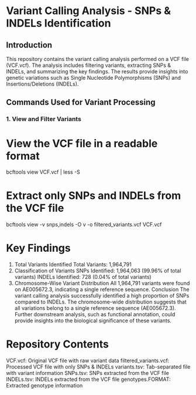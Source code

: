 # Variant Calling Analysis - SNPs & INDELs Identification

## Introduction 
This repository contains the variant calling analysis performed on a VCF file (VCF.vcf). The analysis includes filtering variants, extracting SNPs & INDELs, and summarizing the key findings. The results provide insights into genetic variations such as Single Nucleotide Polymorphisms (SNPs) and Insertions/Deletions (INDELs).


## Commands Used for Variant Processing 

### 1. View and Filter Variants  
# View the VCF file in a readable format
bcftools view VCF.vcf | less -S

# Extract only SNPs and INDELs from the VCF file
bcftools view -v snps,indels -O v -o filtered_variants.vcf VCF.vcf

# Key Findings
1. Total Variants Identified
Total Variants: 1,964,791
2. Classification of Variants
SNPs Identified: 1,964,063 (99.96% of total variants)
INDELs Identified: 728 (0.04% of total variants)
3. Chromosome-Wise Variant Distribution
All 1,964,791 variants were found on AE005672.3, indicating a single reference sequence.
Conclusion
The variant calling analysis successfully identified a high proportion of SNPs compared to INDELs.
The chromosome-wide distribution suggests that all variations belong to a single reference sequence (AE005672.3).
Further downstream analysis, such as functional annotation, could provide insights into the biological significance of these variants.

# Repository Contents
VCF.vcf: Original VCF file with raw variant data
filtered_variants.vcf:	Processed VCF file with only SNPs & INDELs
variants.tsv:	Tab-separated file with variant information
SNPs.tsv:	SNPs extracted from the VCF file
INDELs.tsv:	INDELs extracted from the VCF file
genotypes.FORMAT:	Extracted genotype information


